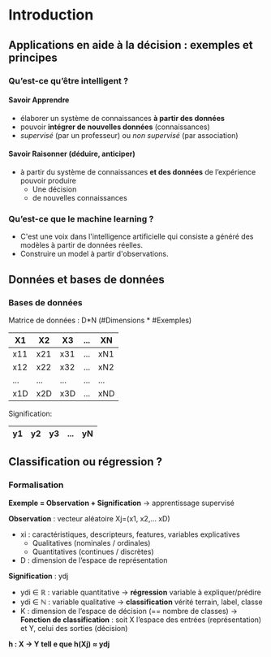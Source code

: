 # Introduction

## Applications en aide à la décision : exemples et principes
### Qu’est-ce qu’être intelligent ?
#### Savoir Apprendre
- élaborer un système de connaissances **à partir des données**
- pouvoir **intégrer de nouvelles données** (connaissances)
- _supervisé_ (par un professeur) ou _non supervisé_ (par association)
#### Savoir Raisonner (déduire, anticiper)
- à partir du système de connaissances **et des données** de l’expérience pouvoir
produire
  - Une décision
  - de nouvelles connaissances

### Qu’est-ce que le machine learning ?
- C'est une voix dans l'intelligence artificielle qui consiste a généré des modèles à partir de données réelles. 
- Construire un model à partir d'observations.


## Données et bases de données

### Bases de données
Matrice de données : D*N (#Dimensions * #Exemples)

| X1  | X2  | X3  | ... | XN  |
|-----|-----|-----|-----|-----|
| x11 | x21 | x31 | ... | xN1 |
| x12 | x22 | x32 | ... | xN2 |
| ... | ... | ... | ... | ... |
| x1D | x2D | x3D | ... | xND |

Signification:

| y1  | y2  | y3  | ... | yN  |
|-----|-----|-----|-----|-----|

## Classification ou régression ?

### Formalisation
**Exemple = Observation + Signification** → apprentissage supervisé

**Observation** : vecteur aléatoire Xj=(x1, x2,… xD)
- xi : caractéristiques, descripteurs, features, variables explicatives
    - Qualitatives (nominales / ordinales)
    - Quantitatives (continues / discrètes)
- D : dimension de l’espace de représentation

**Signification** : ydj
- ydi ∈ ℝ : variable quantitative → **régression** variable à expliquer/prédire
- ydi ∈ ℕ : variable qualitative → **classification** vérité terrain, label, classe
- K : dimension de l’espace de décision (== nombre de classes)
  → **Fonction de classification** : soit X l’espace des entrées (représentation) et Y, celui des sorties (décision)

**h : X → Y tell    e que h(Xj) ≈ ydj**

